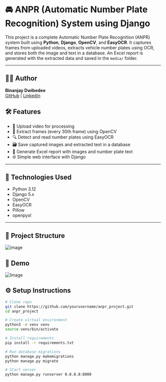 # 🚘 ANPR (Automatic Number Plate Recognition) System using Django

This project is a complete Automatic Number Plate Recognition (ANPR) system built using **Python**, **Django**, **OpenCV**, and **EasyOCR**. It captures frames from uploaded videos, extracts vehicle number plates using OCR, and stores both the image and text in a database. An Excel report is generated with the extracted data and saved in the `media/` folder.

---
## 🙋‍♂️ Author

**Binanjay Dwibedee**   
[GitHub](https://github.com/BinanjayDwibedee/ANPR-Automatic-Number-Plate-Recognition-) | [LinkedIn](https://www.linkedin.com/in/binanjaydwibedee/)


## 🛠 Features

- 🎥 Upload video for processing
- 📸 Extract frames (every 30th frame) using OpenCV
- 🔍 Detect and read number plates using EasyOCR
- 🗃 Save captured images and extracted text in a database
- 📄 Generate Excel report with images and number plate text
- 🌐 Simple web interface with Django

---

## 🚀 Technologies Used

- Python 3.12
- Django 5.x
- OpenCV
- EasyOCR
- Pillow
- openpyxl

---

## 📁 Project Structure

![image](https://github.com/user-attachments/assets/4e4d1802-5678-4bc9-8897-ae53c0f770d2)


## 📸 Demo

![Image](https://github.com/user-attachments/assets/d5f993c6-23d4-4c80-891c-6090e0f8a957)



## ⚙️ Setup Instructions

```bash
# Clone repo
git clone https://github.com/yourusername/anpr_project.git
cd anpr_project

# Create virtual environment
python3 -m venv venv
source venv/bin/activate

# Install requirements
pip install -r requirements.txt

# Run database migrations
python manage.py makemigrations
python manage.py migrate

# Start server
python manage.py runserver 0.0.0.0:8000


